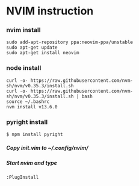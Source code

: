 # NVIM instruction


### nvim install

```
sudo add-apt-repository ppa:neovim-ppa/unstable
sudo apt-get update
sudo apt-get install neovim
```



### node install

```
curl -o- https://raw.githubusercontent.com/nvm-sh/nvm/v0.35.3/install.sh
curl -o- https://raw.githubusercontent.com/nvm-sh/nvm/v0.35.3/install.sh | bash
source ~/.bashrc
nvm install v13.6.0
```

### pyright install
`$ npm install pyright`


##### Copy init.vim to ~/.config/nvim/

##### Start nvim and type

`:PlugInstall`

